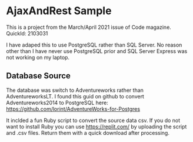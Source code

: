 # AjaxAndRest Sample

This is a project from the March/April 2021 issue of Code magazine. 
QuickId: 2103031

I have adaped this to use PostgreSQL rather than SQL Server. No reason other than I have never use PostgreSQL prior and SQL Server Express was not working on my laptop.

## Database Source
The database was switch to Adventureworks rather than AdventureworksLT. 
I found this guid on github to convert Adventureworks2014 to PostgreSQL here: https://github.com/lorint/AdventureWorks-for-Postgres

It inclded a fun Ruby script to convert the source data csv. If you do not want to install Ruby you can use https://replit.com/ by uploading the script and .csv files. Return them with a quick download after processing.

